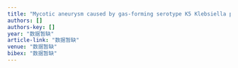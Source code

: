 ```yaml
---
title: "Mycotic aneurysm caused by gas-forming serotype K5 Klebsiella pneumoniae"
authors: []
authors-key: []
year: "数据暂缺"
article-link: "数据暂缺"
venue: "数据暂缺"
bibex: "数据暂缺"
---
```

